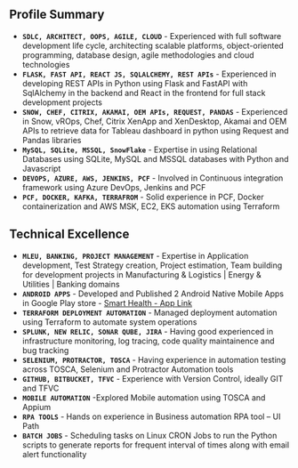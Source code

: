 ## **Profile Summary**

* **`SDLC, ARCHITECT, OOPS, AGILE, CLOUD`** - Experienced with full software development life cycle, architecting scalable platforms, object-oriented programming, database design, agile methodologies and cloud technologies
* **`FLASK, FAST API, REACT JS, SQLALCHEMY, REST APIs`** - Experienced in developing REST APIs in Python using Flask and FastAPI with SqlAlchemy in the backend and React in the frontend for full stack development projects
* **`SNOW, CHEF, CITRIX, AKAMAI, OEM APIs, REQUEST, PANDAS`** - Experienced in Snow, vROps, Chef, Citrix XenApp and XenDesktop, Akamai and OEM APIs to retrieve data for Tableau dashboard in python using Request and Pandas libraries
* **`MySQL, SQLite, MSSQL, SnowFlake`** - Expertise in using Relational Databases using SQLite, MySQL and MSSQL databases with Python and Javascript
* **`DEVOPS, AZURE, AWS, JENKINS, PCF`** - Involved in Continuous integration framework using Azure DevOps, Jenkins and PCF
* **`PCF, DOCKER, KAFKA, TERRAFROM`** - Solid experience in PCF, Docker containerization and AWS MSK, EC2, EKS automation using Terraform

## **Technical Excellence**

* **`MLEU, BANKING, PROJECT MANAGEMENT`** - Expertise in Application development, Test Strategy creation, Project estimation, Team building for development projects in Manufacturing & Logistics | Energy & Utilities | Banking domains
* **`ANDROID APPS`** - Developed and Published 2 Android Native Mobile Apps in Google Play store - [Smart Health - App Link](https://play.google.com/store/apps/details?id=com.rethna.android.smarthealth&hl=en&gl=US)
* **`TERRAFORM DEPLOYMENT AUTOMATION`** - Managed deployment automation using Terraform to automate system operations
* **`SPLUNK, NEW RELIC, SONAR QUBE, JIRA`** - Having good experienced in infrastructure monitoring, log tracing, code quality maintainence and bug tracking
* **`SELENIUM, PROTRACTOR, TOSCA`** - Having experience in automation testing across TOSCA, Selenium and Protractor Automation tools
* **`GITHUB, BITBUCKET, TFVC`** - Experience with Version Control, ideally GIT and TFVC
* **`MOBILE AUTOMATION`** -Explored Mobile automation using TOSCA and Appium
* **`RPA TOOLS`** - Hands on experience in Business automation RPA tool – UI Path
* **`BATCH JOBS`** - Scheduling tasks on Linux CRON Jobs to run the Python scripts to generate reports for frequent interval of times along with email alert functionality